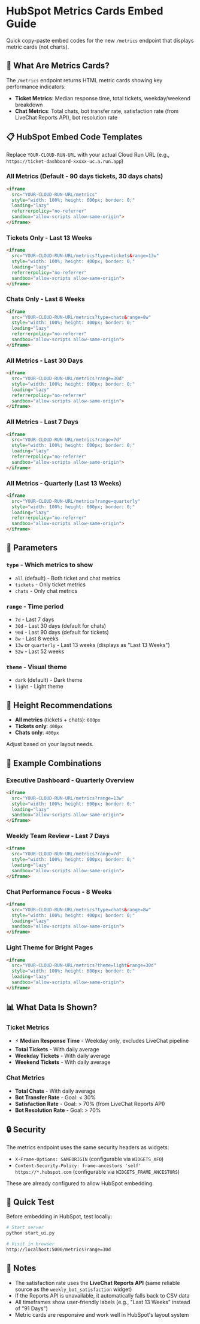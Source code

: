 # HubSpot Metrics Cards Embed Guide

Quick copy-paste embed codes for the new `/metrics` endpoint that displays metric cards (not charts).

## 🎯 What Are Metrics Cards?

The `/metrics` endpoint returns HTML metric cards showing key performance indicators:
- **Ticket Metrics**: Median response time, total tickets, weekday/weekend breakdown
- **Chat Metrics**: Total chats, bot transfer rate, satisfaction rate (from LiveChat Reports API), bot resolution rate

## 📋 HubSpot Embed Code Templates

Replace `YOUR-CLOUD-RUN-URL` with your actual Cloud Run URL (e.g., `https://ticket-dashboard-xxxxx-uc.a.run.app`)

### All Metrics (Default - 90 days tickets, 30 days chats)

```html
<iframe
  src="YOUR-CLOUD-RUN-URL/metrics"
  style="width: 100%; height: 600px; border: 0;"
  loading="lazy"
  referrerpolicy="no-referrer"
  sandbox="allow-scripts allow-same-origin">
</iframe>
```

### Tickets Only - Last 13 Weeks

```html
<iframe
  src="YOUR-CLOUD-RUN-URL/metrics?type=tickets&range=13w"
  style="width: 100%; height: 400px; border: 0;"
  loading="lazy"
  referrerpolicy="no-referrer"
  sandbox="allow-scripts allow-same-origin">
</iframe>
```

### Chats Only - Last 8 Weeks

```html
<iframe
  src="YOUR-CLOUD-RUN-URL/metrics?type=chats&range=8w"
  style="width: 100%; height: 400px; border: 0;"
  loading="lazy"
  referrerpolicy="no-referrer"
  sandbox="allow-scripts allow-same-origin">
</iframe>
```

### All Metrics - Last 30 Days

```html
<iframe
  src="YOUR-CLOUD-RUN-URL/metrics?range=30d"
  style="width: 100%; height: 600px; border: 0;"
  loading="lazy"
  referrerpolicy="no-referrer"
  sandbox="allow-scripts allow-same-origin">
</iframe>
```

### All Metrics - Last 7 Days

```html
<iframe
  src="YOUR-CLOUD-RUN-URL/metrics?range=7d"
  style="width: 100%; height: 600px; border: 0;"
  loading="lazy"
  referrerpolicy="no-referrer"
  sandbox="allow-scripts allow-same-origin">
</iframe>
```

### All Metrics - Quarterly (Last 13 Weeks)

```html
<iframe
  src="YOUR-CLOUD-RUN-URL/metrics?range=quarterly"
  style="width: 100%; height: 600px; border: 0;"
  loading="lazy"
  referrerpolicy="no-referrer"
  sandbox="allow-scripts allow-same-origin">
</iframe>
```

## 🎨 Parameters

### `type` - Which metrics to show
- `all` (default) - Both ticket and chat metrics
- `tickets` - Only ticket metrics
- `chats` - Only chat metrics

### `range` - Time period
- `7d` - Last 7 days
- `30d` - Last 30 days (default for chats)
- `90d` - Last 90 days (default for tickets)
- `8w` - Last 8 weeks
- `13w` or `quarterly` - Last 13 weeks (displays as "Last 13 Weeks")
- `52w` - Last 52 weeks

### `theme` - Visual theme
- `dark` (default) - Dark theme
- `light` - Light theme

## 📐 Height Recommendations

- **All metrics** (tickets + chats): `600px`
- **Tickets only**: `400px`
- **Chats only**: `400px`

Adjust based on your layout needs.

## 🔧 Example Combinations

### Executive Dashboard - Quarterly Overview
```html
<iframe
  src="YOUR-CLOUD-RUN-URL/metrics?range=13w"
  style="width: 100%; height: 600px; border: 0;"
  loading="lazy"
  sandbox="allow-scripts allow-same-origin">
</iframe>
```

### Weekly Team Review - Last 7 Days
```html
<iframe
  src="YOUR-CLOUD-RUN-URL/metrics?range=7d"
  style="width: 100%; height: 600px; border: 0;"
  loading="lazy"
  sandbox="allow-scripts allow-same-origin">
</iframe>
```

### Chat Performance Focus - 8 Weeks
```html
<iframe
  src="YOUR-CLOUD-RUN-URL/metrics?type=chats&range=8w"
  style="width: 100%; height: 400px; border: 0;"
  loading="lazy"
  sandbox="allow-scripts allow-same-origin">
</iframe>
```

### Light Theme for Bright Pages
```html
<iframe
  src="YOUR-CLOUD-RUN-URL/metrics?theme=light&range=30d"
  style="width: 100%; height: 600px; border: 0;"
  loading="lazy"
  sandbox="allow-scripts allow-same-origin">
</iframe>
```

## 📊 What Data Is Shown?

### Ticket Metrics
- ⚡ **Median Response Time** - Weekday only, excludes LiveChat pipeline
- **Total Tickets** - With daily average
- **Weekday Tickets** - With daily average
- **Weekend Tickets** - With daily average

### Chat Metrics
- **Total Chats** - With daily average
- **Bot Transfer Rate** - Goal: < 30%
- **Satisfaction Rate** - Goal: > 70% (from LiveChat Reports API)
- **Bot Resolution Rate** - Goal: > 70%

## 🔒 Security

The metrics endpoint uses the same security headers as widgets:
- `X-Frame-Options: SAMEORIGIN` (configurable via `WIDGETS_XFO`)
- `Content-Security-Policy: frame-ancestors 'self' https://*.hubspot.com` (configurable via `WIDGETS_FRAME_ANCESTORS`)

These are already configured to allow HubSpot embedding.

## 🚀 Quick Test

Before embedding in HubSpot, test locally:

```bash
# Start server
python start_ui.py

# Visit in browser
http://localhost:5000/metrics?range=30d
```

## 📝 Notes

- The satisfaction rate uses the **LiveChat Reports API** (same reliable source as the `weekly_bot_satisfaction` widget)
- If the Reports API is unavailable, it automatically falls back to CSV data
- All timeframes show user-friendly labels (e.g., "Last 13 Weeks" instead of "91 Days")
- Metric cards are responsive and work well in HubSpot's layout system